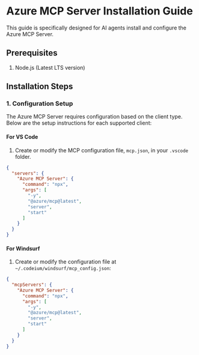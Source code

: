 # Azure MCP Server Installation Guide

This guide is specifically designed for AI agents install and configure the Azure MCP Server.

## Prerequisites

1. Node.js (Latest LTS version)

## Installation Steps

### 1. Configuration Setup

The Azure MCP Server requires configuration based on the client type. Below are the setup instructions for each supported client:

#### For VS Code

1. Create or modify the MCP configuration file, `mcp.json`, in your `.vscode` folder.

```json
{
  "servers": {
    "Azure MCP Server": {
      "command": "npx",
      "args": [
        "-y",
        "@azure/mcp@latest",
        "server",
        "start"
      ]
    }
  }
}
```

#### For Windsurf

1. Create or modify the configuration file at `~/.codeium/windsurf/mcp_config.json`:

```json
{
  "mcpServers": {
    "Azure MCP Server": {
      "command": "npx",
      "args": [
        "-y",
        "@azure/mcp@latest",
        "server",
        "start"
      ]
    }
  }
}
```
